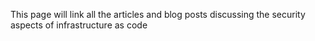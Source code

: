 This page will link all the articles and blog posts discussing the security aspects of infrastructure as code
